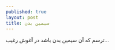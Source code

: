 ```yaml
---
published: true
layout: post
title: سیمین بدن
---
```

ترسم که آن سیمین بدن باشد در آغوش رغیب...
